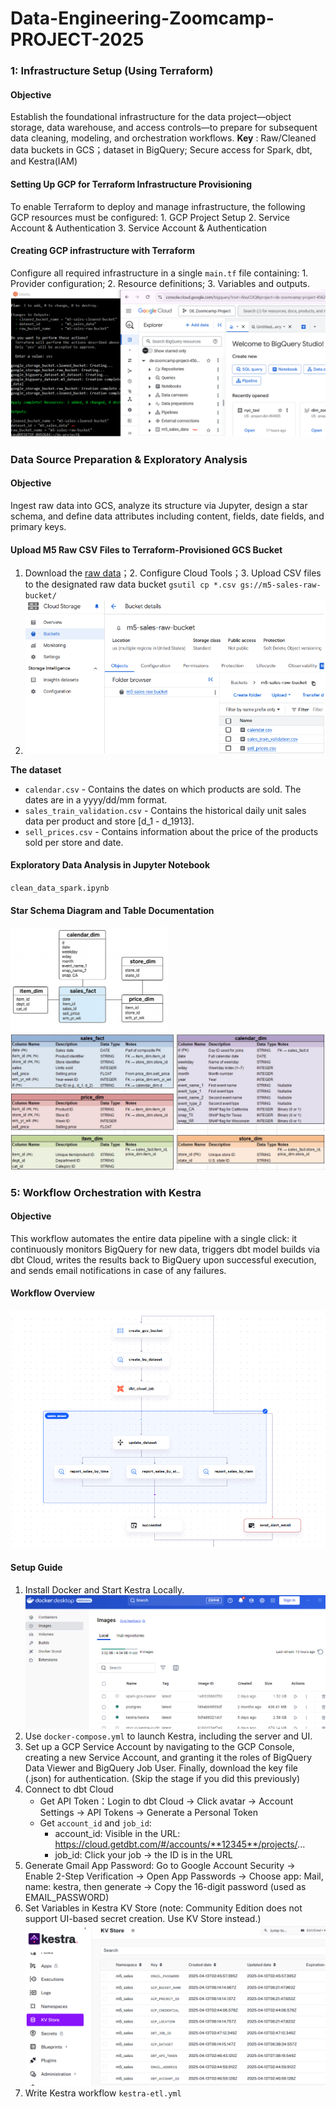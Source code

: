 # Data-Engineering-Zoomcamp-PROJECT-2025


### 1: Infrastructure Setup (Using Terraform)
#### Objective
Establish the foundational infrastructure for the data project—object storage, data warehouse, and access controls—to prepare for subsequent data cleaning, modeling, and orchestration workflows.
**Key** : Raw/Cleaned data buckets in GCS；dataset in BigQuery; Secure access for Spark, dbt, and Kestra(IAM)
#### Setting Up GCP for Terraform Infrastructure Provisioning
To enable Terraform to deploy and manage infrastructure, the following GCP resources must be configured: 1. GCP Project Setup 2. Service Account & Authentication 3. Service Account & Authentication
#### Creating GCP infrastructure with Terraform
Configure all required infrastructure in a single `main.tf` file containing: 1. Provider configuration; 2. Resource definitions; 3. Variables and outputs.
<imh src="https://github.com/cc59chong/Data-Engineering-Zoomcamp-PROJECT-2025/blob/main/terraform/terraform-bucket.PNG">
<img src="https://github.com/cc59chong/Data-Engineering-Zoomcamp-PROJECT-2025/blob/main/terraform/terraform-dataset.PNG">

### Data Source Preparation & Exploratory Analysis
#### Objective
Ingest raw data into GCS, analyze its structure via Jupyter, design a star schema, and define data attributes including content, fields, date fields, and primary keys.
#### Upload M5 Raw CSV Files to Terraform-Provisioned GCS Bucket
 1. Download the [raw data](https://www.kaggle.com/competitions/m5-forecasting-accuracy/data)；2. Configure Cloud Tools；3. Upload CSV files to the designated raw data bucket `gsutil cp *.csv gs://m5-sales-raw-bucket/`
 2. <img src="https://github.com/cc59chong/Data-Engineering-Zoomcamp-PROJECT-2025/blob/main/exploratory_analysis/csv_bucket.PNG">
**The dataset**
- `calendar.csv` - Contains the dates on which products are sold. The dates are in a yyyy/dd/mm format.
- `sales_train_validation.csv` - Contains the historical daily unit sales data per product and store [d_1 - d_1913].
- `sell_prices.csv` - Contains information about the price of the products sold per store and date.
#### Exploratory Data Analysis in Jupyter Notebook 
`clean_data_spark.ipynb`
#### Star Schema Diagram and Table Documentation
<img src="https://github.com/cc59chong/Data-Engineering-Zoomcamp-PROJECT-2025/blob/main/exploratory_analysis/star_schema.png" width="50%">
<img src="https://github.com/cc59chong/Data-Engineering-Zoomcamp-PROJECT-2025/blob/main/exploratory_analysis/table_description.JPG">

### 5: Workflow Orchestration with Kestra
#### Objective
This workflow automates the entire data pipeline with a single click: it continuously monitors BigQuery for new data, triggers dbt model builds via dbt Cloud, writes the results back to BigQuery upon successful execution, and sends email notifications in case of any failures.
#### Workflow Overview
![Kestra Workflow Diagram](https://github.com/cc59chong/Data-Engineering-Zoomcamp-PROJECT-2025/blob/main/kestra/kestra_flow.PNG)
#### Setup Guide
1. Install Docker and Start Kestra Locally.
![Docker-Kestra](https://github.com/cc59chong/Data-Engineering-Zoomcamp-PROJECT-2025/blob/main/kestra/docker_kestra.PNG)
2. Use `docker-compose.yml` to launch Kestra, including the server and UI.
3. Set up a GCP Service Account by navigating to the GCP Console, creating a new Service Account, and granting it the roles of BigQuery Data Viewer and BigQuery Job User. Finally, download the key file (.json) for authentication. (Skip the stage if you did this previously)
4. Connect to dbt Cloud
   * Get API Token：Login to dbt Cloud → Click avatar → Account Settings → API Tokens → Generate a Personal Token
   * Get `account_id` and `job_id`:
     * account_id: Visible in the URL: https://cloud.getdbt.com/#/accounts/**12345**/projects/...
     * job_id: Click your job → the ID is in the URL
5.  Generate Gmail App Password: Go to Google Account Security → Enable 2-Step Verification → Open App Passwords → Choose app: Mail, name: kestra, then generate → 
 Copy the 16-digit password (used as EMAIL_PASSWORD)
6. Set Variables in Kestra KV Store (note: Community Edition does not support UI-based secret creation. Use KV Store instead.)
![Kestra_KVstore](https://github.com/cc59chong/Data-Engineering-Zoomcamp-PROJECT-2025/blob/main/kestra/kestra_kvstore.PNG)
7. Write Kestra workflow `kestra-etl.yml`
